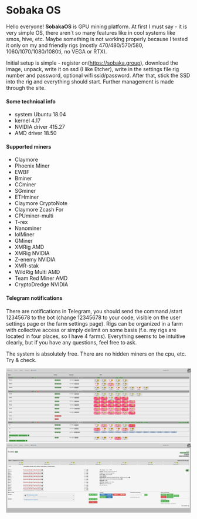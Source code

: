 # Sobaka OS

Hello everyone!
**SobakaOS** is GPU mining platform.
At first I must say - it is very simple OS, there aren`t so many features like in cool systems like smos, hive, etc. Maybe something is not working properly because I tested it only on my and friendly rigs (mostly 470/480/570/580, 1060/1070/1080/1080ti, no VEGA or RTX).

Initial setup is simple - register on(https://sobaka.group), download the image, unpack, write it on ssd (I like Etcher), write in the settings file rig number and password, optional wifi ssid/password. After that, stick the SSD into the rig and everything should start.
Further management is made through the site.

#### Some technical info
- system Ubuntu 18.04
- kernel 4.17
- NVIDIA driver 415.27
- AMD driver 18.50

#### Supported miners
- Claymore
- Phoenix Miner
- EWBF
- Bminer
- CCminer
- SGminer
- ETHminer
- Claymore CryptoNote
- Claymore Zcash For
- CPUminer-multi
- T-rex
- Nanominer
- lolMiner
- GMiner
- XMRig AMD
- XMRig NVIDIA
- Z-enemy NVIDIA
- XMR-stak
- WildRig Multi AMD
- Team Red Miner AMD
- CryptoDredge NVIDIA

#### Telegram notifications


There are notifications in Telegram, you should send the command /start 12345678 to the bot (change 12345678 to your code, visible on the user settings page or the farm settings page).
Rigs can be organized in a farm with collective access or simply delimit on some basis (f.e. my rigs are located in four places, so I have 4 farms). Everything seems to be intuitive clearly, but if you have any questions, feel free to ask.

The system is absolutely free. There are no hidden miners on the cpu, etc. Try & check.

![Screenshot: Monitoring](https://github.com/shatll-s/SobakaOS/raw/master/share/screenshot_3.png)
![Screenshot: Rig](https://github.com/shatll-s/SobakaOS/raw/master/share/screenshot_4.png)
